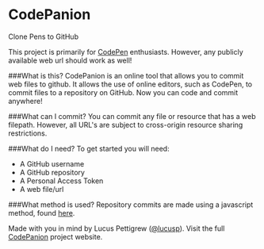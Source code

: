 # CodePanion
Clone Pens to GitHub

This project is primarily for [CodePen](http://codepen.io) enthusiasts. However, any publicly available web url should work as well!

###What is this?
CodePanion is an online tool that allows you to commit web files to github. It allows the use of online editors, such as CodePen, to commit files to a repository on GitHub. Now you can code and commit anywhere!

###What can I commit?
You can commit any file or resource that has a web filepath. However, all URL's are subject to cross-origin resource sharing restrictions.

###What do I need?
To get started you will need:
+ A GitHub username
+ A GitHub repository
+ A Personal Access Token
+ A web file/url

###What method is used?
Repository commits are made using a javascript method, found [here](http://github.com/michael/github).

Made with you in mind by Lucus Pettigrew ([@lucusp](http://twitter.com/lucusp)). Visit the full [CodePanion](http://lucusp.github.io/CodePanion) project website.







